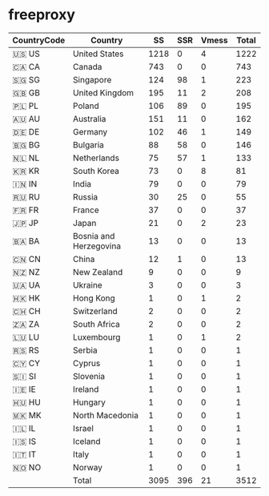 # freeproxy

|CountryCode|Country|SS|SSR|Vmess|Total|
|  ----  | ----  |  ----  | ----  |  ----  | ----  |
|🇺🇸 US|United States|1218|0|4|1222|
|🇨🇦 CA|Canada|743|0|0|743|
|🇸🇬 SG|Singapore|124|98|1|223|
|🇬🇧 GB|United Kingdom|195|11|2|208|
|🇵🇱 PL|Poland|106|89|0|195|
|🇦🇺 AU|Australia|151|11|0|162|
|🇩🇪 DE|Germany|102|46|1|149|
|🇧🇬 BG|Bulgaria|88|58|0|146|
|🇳🇱 NL|Netherlands|75|57|1|133|
|🇰🇷 KR|South Korea|73|0|8|81|
|🇮🇳 IN|India|79|0|0|79|
|🇷🇺 RU|Russia|30|25|0|55|
|🇫🇷 FR|France|37|0|0|37|
|🇯🇵 JP|Japan|21|0|2|23|
|🇧🇦 BA|Bosnia and Herzegovina|13|0|0|13|
|🇨🇳 CN|China|12|1|0|13|
|🇳🇿 NZ|New Zealand|9|0|0|9|
|🇺🇦 UA|Ukraine|3|0|0|3|
|🇭🇰 HK|Hong Kong|1|0|1|2|
|🇨🇭 CH|Switzerland|2|0|0|2|
|🇿🇦 ZA|South Africa|2|0|0|2|
|🇱🇺 LU|Luxembourg|1|0|1|2|
|🇷🇸 RS|Serbia|1|0|0|1|
|🇨🇾 CY|Cyprus|1|0|0|1|
|🇸🇮 SI|Slovenia|1|0|0|1|
|🇮🇪 IE|Ireland|1|0|0|1|
|🇭🇺 HU|Hungary|1|0|0|1|
|🇲🇰 MK|North Macedonia|1|0|0|1|
|🇮🇱 IL|Israel|1|0|0|1|
|🇮🇸 IS|Iceland|1|0|0|1|
|🇮🇹 IT|Italy|1|0|0|1|
|🇳🇴 NO|Norway|1|0|0|1|
||Total|3095|396|21|3512|
